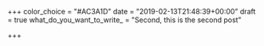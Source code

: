 +++
color_choice = "#AC3A1D"
date = "2019-02-13T21:48:39+00:00"
draft = true
what_do_you_want_to_write_ = "Second, this is the second post"

+++
